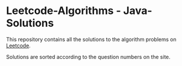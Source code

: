 # Leetcode-Algorithms - Java-Solutions

This repository contains all the solutions to the algorithm problems on [Leetcode](https://leetcode.com/problemset/algorithms/).

Solutions are sorted according to the question numbers on the site.
